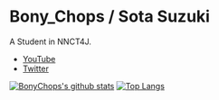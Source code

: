 # Bony_Chops / Sota Suzuki
A Student in NNCT4J.

- [YouTube](https://www.youtube.com/BonyChops)
- [Twitter](https://twitter.com/BonyChops)

[![BonyChops's github stats](https://github-readme-stats.vercel.app/api?username=BonyChops&theme=dark)](https://github.com/anuraghazra/github-readme-stats)
[![Top Langs](https://github-readme-stats.vercel.app/api/top-langs/?username=BonyChops&theme=dark&layout=compact)](https://github.com/anuraghazra/github-readme-stats)
